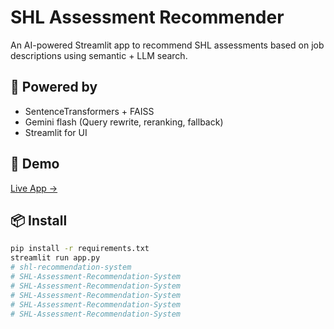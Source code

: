 # SHL Assessment Recommender

An AI-powered Streamlit app to recommend SHL assessments based on job descriptions using semantic + LLM search.

## 🧠 Powered by
- SentenceTransformers + FAISS
- Gemini flash (Query rewrite, reranking, fallback)
- Streamlit for UI

## 🚀 Demo
[Live App →](https://shl-assessment-recommended-system-jad6payh76ibp7yexu9n9p.streamlit.app/)

## 📦 Install
```bash
pip install -r requirements.txt
streamlit run app.py
# shl-recommendation-system
# SHL-Assessment-Recommendation-System
# SHL-Assessment-Recommendation-System
# SHL-Assessment-Recommendation-System
# SHL-Assessment-Recommendation-System
# SHL-Assessment-Recommendation-System
